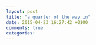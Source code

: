 ```yaml
---
layout: post
title: "a quarter of the way in"
date: 2015-04-23 16:27:42 +0100
comments: true
categories: 
---
```

